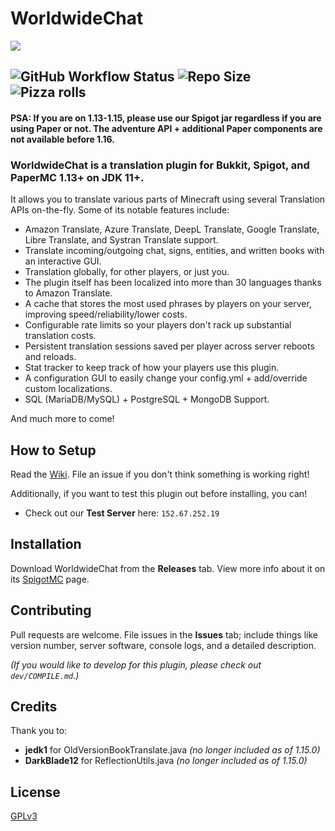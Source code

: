 # WorldwideChat 
![](https://github.com/dominicfeliton/WorldwideChat/blob/main/resources/Banner.png)
## ![GitHub Workflow Status](https://img.shields.io/github/actions/workflow/status/dominicfeliton/WorldwideChat/build-latest-worldwidechat-commit.yml?style=for-the-badge) ![Repo Size](https://img.shields.io/github/repo-size/dominicfeliton/WorldwideChat?style=for-the-badge) ![Pizza rolls](https://img.shields.io/badge/Mom%20brought%20pizza%20rolls-That's%20awesome-brightgreen?style=for-the-badge)

#### PSA: If you are on 1.13-1.15, please use our Spigot jar regardless if you are using Paper or not. The adventure API + additional Paper components are not available before 1.16.

### WorldwideChat is a translation plugin for Bukkit, Spigot, and PaperMC 1.13+ on JDK 11+.
It allows you to translate various parts of Minecraft using several Translation APIs on-the-fly.
Some of its notable features include:
- Amazon Translate, Azure Translate, DeepL Translate, Google Translate, Libre Translate, and Systran Translate support.
- Translate incoming/outgoing chat, signs, entities, and written books with an interactive GUI.
- Translation globally, for other players, or just you.
- The plugin itself has been localized into more than 30 languages thanks to Amazon Translate.
- A cache that stores the most used phrases by players on your server, improving speed/reliability/lower costs.
- Configurable rate limits so your players don't rack up substantial translation costs.
- Persistent translation sessions saved per player across server reboots and reloads.
- Stat tracker to keep track of how your players use this plugin.
- A configuration GUI to easily change your config.yml + add/override custom localizations.
- SQL (MariaDB/MySQL) + PostgreSQL + MongoDB Support.

And much more to come! 

## How to Setup
Read the [Wiki](https://github.com/dominicfeliton/WorldwideChat/wiki). File an issue if you don't think something is working right!

Additionally, if you want to test this plugin out before installing, you can! 
- Check out our **Test Server** here:
```152.67.252.19```

## Installation
Download WorldwideChat from the **Releases** tab. View more info about it on its [SpigotMC](https://www.spigotmc.org/resources/worldwidechat.89910/) page.

## Contributing
Pull requests are welcome. File issues in the **Issues** tab; include things like version number, server software, console logs, and a detailed description.

_(If you would like to develop for this plugin, please check out ```dev/COMPILE.md```.)_

## Credits
Thank you to:
- **jedk1** for OldVersionBookTranslate.java _(no longer included as of 1.15.0)_
- **DarkBlade12** for ReflectionUtils.java _(no longer included as of 1.15.0)_

## License
[GPLv3](https://choosealicense.com/licenses/gpl-3.0/)

